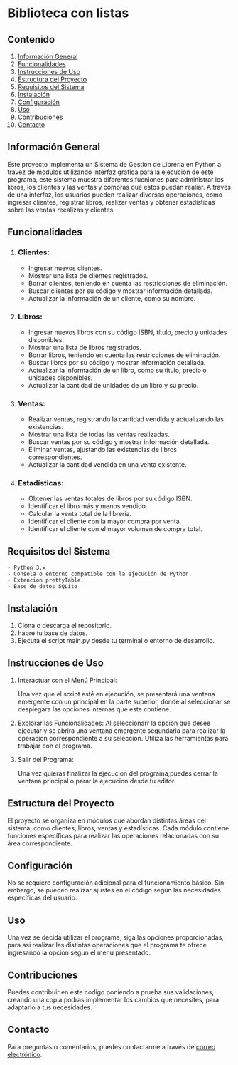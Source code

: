 # Biblioteca con listas

## Contenido

1. [Información General](#información-general)
2. [Funcionalidades](#funcionalidades)
3. [Instrucciones de Uso](#instrucciones-de-uso)
4. [Estructura del Proyecto](#estructura-del-proyecto)
5. [Requisitos del Sistema](#requisitos-del-sistema)
6. [Instalación](#instalación)
7. [Configuración](#configuración)
8. [Uso](#uso)
9. [Contribuciones](#contribuciones)
10. [Contacto](#contacto)

## Información General

Este proyecto implementa un Sistema de Gestión de Librería en Python a travez de modulos utilizando interfaz grafica para la ejecucion de este programa, este sistema muestra diferentes fucniones para administrar los libros, los clientes y las ventas y compras que estos puedan realiar. A través de una interfaz, los usuarios pueden realizar diversas operaciones, como ingresar clientes, registrar libros, realizar ventas y obtener estadísticas sobre las ventas reealizas y clientes

## Funcionalidades

1. ### Clientes:

    - Ingresar nuevos clientes.
    - Mostrar una lista de clientes registrados.
    - Borrar clientes, teniendo en cuenta las restricciones de eliminación.
    - Buscar clientes por su código y mostrar información detallada.
    - Actualizar la información de un cliente, como su nombre.

2. ### Libros:

    - Ingresar nuevos libros con su código ISBN, título, precio y unidades disponibles.
    - Mostrar una lista de libros registrados.
    - Borrar libros, teniendo en cuenta las restricciones de eliminación.
    - Buscar libros por su código y mostrar información detallada.
    - Actualizar la información de un libro, como su título, precio o unidades disponibles.
    - Actualizar la cantidad de unidades de un libro y su precio.

3. ### Ventas:

    - Realizar ventas, registrando la cantidad vendida y actualizando las existencias.
    - Mostrar una lista de todas las ventas realizadas.
    - Buscar ventas por su código y mostrar información detallada.
    - Eliminar ventas, ajustando las existencias de libros correspondientes.
    - Actualizar la cantidad vendida en una venta existente.

4. ### Estadísticas:

    - Obtener las ventas totales de libros por su código ISBN.
    - Identificar el libro más y menos vendido.
    - Calcular la venta total de la librería.
    - Identificar el cliente con la mayor compra por venta.
    - Identificar el cliente con el mayor volumen de compra total.

## Requisitos del Sistema

    - Python 3.x
    - Consola o entorno compatible con la ejecución de Python.
    - Extencion prettyTable.
    - Base de datos SQLite

## Instalación
1. Clona o descarga el repositorio.
2. habre tu base de datos.
3. Ejecuta el script main.py desde tu terminal o entorno de desarrollo.


## Instrucciones de Uso
1. Interactuar con el Menú Principal:

    Una vez que el script esté en ejecución, se presentará una ventana emergente con un principal en la parte superior, donde al seleccionar se desplegara las opciones internas que este contiene.

2. Explorar las Funcionalidades:
    Al seleccionarr  la opcion que desee ejecutar y se abrira una ventana emergente segundaria para realizar la operacion correspondiente a su seleccion. Utiliza las herramientas para trabajar con el programa.


3. Salir del Programa:

    Una vez quieras finalizar la ejecucion del programa,puedes cerrar la ventana principal o parar la ejecucion desde tu editor.

## Estructura del Proyecto

El proyecto se organiza en módulos que abordan distintas áreas del sistema, como clientes, libros, ventas y estadísticas. Cada módulo contiene funciones específicas para realizar las operaciones relacionadas con su área correspondiente.


## Configuración

No se requiere configuración adicional para el funcionamiento básico. Sin embargo, se pueden realizar ajustes en el código según las necesidades específicas del usuario.

## Uso

Una vez se decida utilizar el programa, siga las opciones proporcionadas, para asi realizar las distintas operaciones que el programa te ofrece ingresando la opcion segun el menu presentado.

## Contribuciones

Puedes contribuir en este codigo poniendo a prueba sus validaciones, creando una copia podras implementar los cambios que necesites, para adaptarlo a tus necesidades.


## Contacto

Para preguntas o comentarios, puedes contactarme a través de [correo electrónico](alanisdeavilat@gmail.com).

